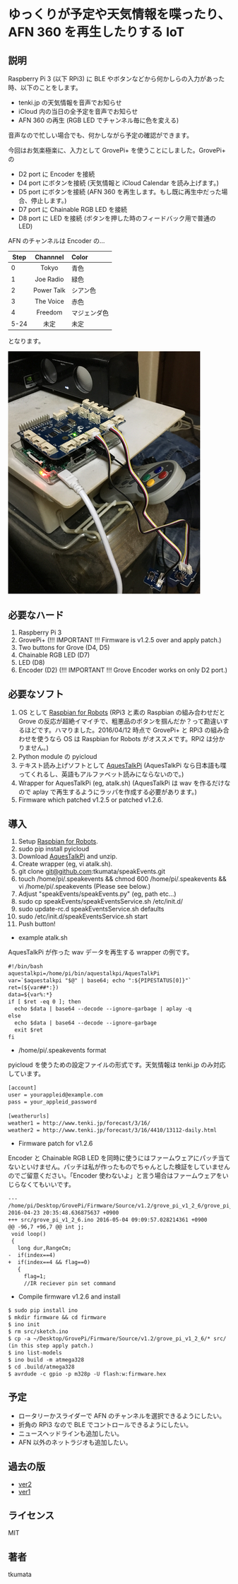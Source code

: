 # ゆっくりが予定や天気情報を喋ったり、AFN 360 を再生したりする IoT


## 説明
Raspberry Pi 3 (以下 RPi3) に BLE やボタンなどから何かしらの入力があった時、以下のことをします。

- tenki.jp の天気情報を音声でお知らせ
- iCloud 内の当日の全予定を音声でお知らせ
- AFN 360 の再生 (RGB LED でチャンネル毎に色を変える)

音声なので忙しい場合でも、何かしながら予定の確認ができます。

今回はお気楽極楽に、入力として GrovePi+ を使うことにしました。GrovePi+ の

- D2 port に Encoder を接続
- D4 port にボタンを接続 (天気情報と iCloud Calendar を読み上げます。)
- D5 port にボタンを接続 (AFN 360 を再生します。もし既に再生中だった場合、停止します。)
- D7 port に Chainable RGB LED を接続
- D8 port に LED を接続 (ボタンを押した時のフィードバック用で普通の LED)

AFN のチャンネルは Encoder の...

| Step | Channnel   | Color        |
|------|:----------:|:-------------|
| 0    | Tokyo      | 青色 |
| 1    | Joe Radio  | 緑色 |
| 2    | Power Talk | シアン色 |
| 3    | The Voice  | 赤色 |
| 4    | Freedom    | マジェンダ色 |
| 5-24 | 未定       | 未定 |

となります。

[![the thing](images/IMG0047.png)](images/IMG0054.m4v)


## 必要なハード
1. Raspberry Pi 3
2. GrovePi+ (!!! IMPORTANT !!! Firmware is v1.2.5 over and apply patch.)
3. Two buttons for Grove (D4, D5)
4. Chainable RGB LED (D7)
5. LED (D8)
6. Encoder (D2) (!!! IMPORTANT !!! Grove Encoder works on only D2 port.)


## 必要なソフト
1. OS として [Raspbian for Robots](http://www.dexterindustries.com/howto/install-raspbian-for-robots-image-on-an-sd-card/) (RPi3 と素の Raspbian の組み合わせだと Grove の反応が超絶イマイチで、粗悪品のボタンを掴んだか？って勘違いするほどです。ハマりました。2016/04/12 時点で GrovePi+ と RPi3 の組み合わせを使うなら OS は Raspbian for Robots がオススメです。RPi2 は分かりません。)
2. Python module の pyicloud
3. テキスト読み上げソフトとして [AquesTalkPi](http://www.a-quest.com/products/aquestalkpi.html) (AquesTalkPi なら日本語も喋ってくれるし、英語もアルファベット読みにならないので。)
4. Wrapper for AquesTalkPi (eg, atalk.sh) (AquesTalkPi は wav を作るだけなので aplay で再生するようにラッパを作成する必要があります。)
5. Firmware which patched v1.2.5 or patched v1.2.6.


## 導入
1. Setup [Raspbian for Robots](http://www.dexterindustries.com/howto/install-raspbian-for-robots-image-on-an-sd-card/).
2. sudo pip install pyicloud
3. Download [AquesTalkPi](http://www.a-quest.com/products/aquestalkpi.html) and unzip.
4. Create wrapper (eg, vi atalk.sh).
5. git clone git@github.com:tkumata/speakEvents.git
6. touch /home/pi/.speakevents && chmod 600 /home/pi/.speakevents && vi /home/pi/.speakevents (Please see below.)
7. Adjust "speakEvents/speakEvents.py" (eg, path etc...)
8. sudo cp speakEvents/speakEventsService.sh /etc/init.d/
9. sudo update-rc.d speakEventsService.sh defaults
10. sudo /etc/init.d/speakEventsService.sh start
11. Push button!



- example atalk.sh

AquesTalkPi が作った wav データを再生する wrapper の例です。

```
#!/bin/bash
aquestalkpi=/home/pi/bin/aquestalkpi/AquesTalkPi
var=`$aquestalkpi "$@" | base64; echo ":${PIPESTATUS[0]}"`
ret=(${var##*:})
data=${var%:*}
if [ $ret -eq 0 ]; then
  echo $data | base64 --decode --ignore-garbage | aplay -q
else
  echo $data | base64 --decode --ignore-garbage
  exit $ret
fi
```


- /home/pi/.speakevents format

pyicloud を使うための設定ファイルの形式です。天気情報は tenki.jp のみ対応しています。

```
[account]
user = yourappleid@example.com
pass = your_appleid_password

[weatherurls]
weather1 = http://www.tenki.jp/forecast/3/16/
weather2 = http://www.tenki.jp/forecast/3/16/4410/13112-daily.html
```


- Firmware patch for v1.2.6

Encoder と Chainable RGB LED を同時に使うにはファームウェアにパッチ当てないといけません。パッチは私が作ったものでちゃんとした検証をしていませんのでご留意ください。「Encoder 使わないよ」と言う場合はファームウェアをいじらなくてもいいです。

```
--- /home/pi/Desktop/GrovePi/Firmware/Source/v1.2/grove_pi_v1_2_6/grove_pi_v1_2_6.ino   2016-04-23 20:35:48.636875637 +0900
+++ src/grove_pi_v1_2_6.ino 2016-05-04 09:09:57.028214361 +0900
@@ -96,7 +96,7 @@ int j;
 void loop()
 {
   long dur,RangeCm;
-  if(index==4)
+  if(index==4 && flag==0)
   {
     flag=1;
     //IR reciever pin set command
```


- Compile firmware v1.2.6 and install

```
$ sudo pip install ino
$ mkdir firmware && cd firmware
$ ino init
$ rm src/sketch.ino
$ cp -a ~/Desktop/GrovePi/Firmware/Source/v1.2/grove_pi_v1_2_6/* src/
(in this step apply patch.)
$ ino list-models
$ ino build -m atmega328
$ cd .build/atmega328
$ avrdude -c gpio -p m328p -U flash:w:firmware.hex
```


## 予定
- ロータリーかスライダーで AFN のチャンネルを選択できるようにしたい。
- 折角の RPi3 なので BLE でコントロールできるようにしたい。
- ニュースヘッドラインも追加したい。
- AFN 以外のネットラジオも追加したい。


## 過去の版
- [ver2](https://github.com/tkumata/speakEvents/tree/ver2x)
- [ver1](https://github.com/tkumata/speakEvents/tree/ver1x)


## ライセンス
MIT


## 著者
tkumata

